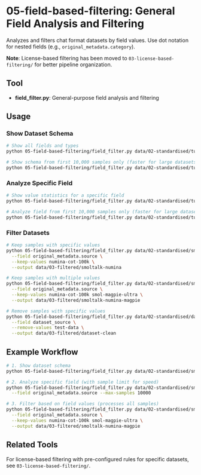 # 05-field-based-filtering: General Field Analysis and Filtering

Analyzes and filters chat format datasets by field values. Use dot notation for nested fields (e.g., `original_metadata.category`).

**Note**: License-based filtering has been moved to `03-license-based-filtering/` for better pipeline organization.

## Tool

- **field_filter.py**: General-purpose field analysis and filtering

## Usage

### Show Dataset Schema
```bash
# Show all fields and types
python 05-field-based-filtering/field_filter.py data/02-standardised/tulu-3-sft-mixture

# Show schema from first 10,000 samples only (faster for large datasets)
python 05-field-based-filtering/field_filter.py data/02-standardised/tulu-3-sft-mixture --max-samples 10000
```

### Analyze Specific Field
```bash
# Show value statistics for a specific field
python 05-field-based-filtering/field_filter.py data/02-standardised/tulu-3-sft-mixture --field original_metadata.category

# Analyze field from first 10,000 samples only (faster for large datasets)
python 05-field-based-filtering/field_filter.py data/02-standardised/tulu-3-sft-mixture --field original_metadata.category --max-samples 10000
```

### Filter Datasets
```bash
# Keep samples with specific values
python 05-field-based-filtering/field_filter.py data/02-standardised/smoltalk \
  --field original_metadata.source \
  --keep-values numina-cot-100k \
  --output data/03-filtered/smoltalk-numina

# Keep samples with multiple values
python 05-field-based-filtering/field_filter.py data/02-standardised/smoltalk \
  --field original_metadata.source \
  --keep-values numina-cot-100k smol-magpie-ultra \
  --output data/03-filtered/smoltalk-numina-magpie

# Remove samples with specific values  
python 05-field-based-filtering/field_filter.py data/02-standardised/dataset \
  --field dataset_source \
  --remove-values test-data \
  --output data/03-filtered/dataset-clean
```

## Example Workflow
```bash
# 1. Show dataset schema
python 05-field-based-filtering/field_filter.py data/02-standardised/smoltalk

# 2. Analyze specific field (with sample limit for speed)
python 05-field-based-filtering/field_filter.py data/02-standardised/smoltalk \
  --field original_metadata.source --max-samples 10000

# 3. Filter based on field values (processes all samples)
python 05-field-based-filtering/field_filter.py data/02-standardised/smoltalk \
  --field original_metadata.source \
  --keep-values numina-cot-100k smol-magpie-ultra \
  --output data/03-filtered/smoltalk-numina-magpie
```

## Related Tools

For license-based filtering with pre-configured rules for specific datasets, see `03-license-based-filtering/`.